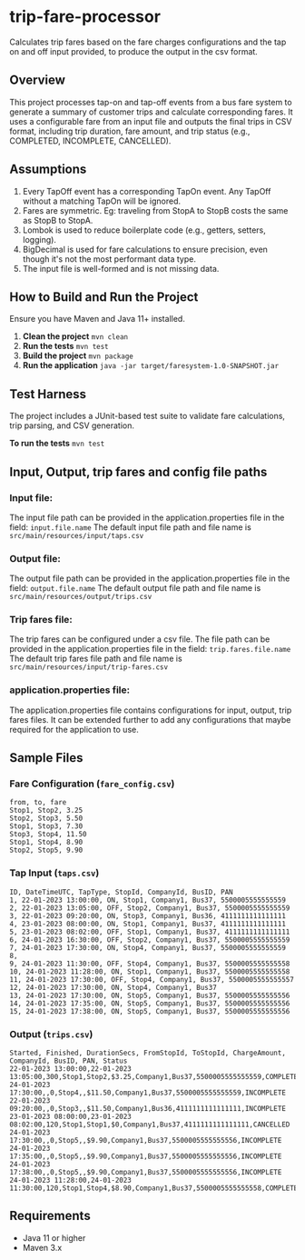 # trip-fare-processor
Calculates trip fares based on the fare charges configurations and the tap on and off input provided, to produce the output in the csv format.

## Overview

This project processes tap-on and tap-off events from a bus fare system to generate a summary of customer trips and calculate corresponding fares. 
It uses a configurable fare from an input file and outputs the final trips in CSV format, including trip duration, fare amount, and trip status (e.g., COMPLETED, INCOMPLETE, CANCELLED).


## Assumptions

1. Every TapOff event has a corresponding TapOn event. Any TapOff without a matching TapOn will be ignored.
2. Fares are symmetric. Eg: traveling from StopA to StopB costs the same as StopB to StopA.
3. Lombok is used to reduce boilerplate code (e.g., getters, setters, logging).
4. BigDecimal is used for fare calculations to ensure precision, even though it's not the most performant data type.
5. The input file is well-formed and is not missing data.


## How to Build and Run the Project

Ensure you have Maven and Java 11+ installed.

1. **Clean the project**
   ```mvn clean```
2. **Run the tests**
    ```mvn test```
3. **Build the project**
   ```mvn package```
4. **Run the application**
   ```java -jar target/faresystem-1.0-SNAPSHOT.jar```


## Test Harness

The project includes a JUnit-based test suite to validate fare calculations, trip parsing, and CSV generation.

**To run the tests**
```mvn test```

## Input, Output, trip fares and config file paths

### Input file:
The input file path can be provided in the application.properties file in the field: ```input.file.name```
The default input file path and file name is ```src/main/resources/input/taps.csv```

### Output file:
The output file path can be provided in the application.properties file in the field: ```output.file.name```
The default output file path and file name is ```src/main/resources/output/trips.csv```

### Trip fares file:
The trip fares can be configured under a csv file. The file path can be provided in the application.properties file in the field: ```trip.fares.file.name```
The default trip fares file path and file name is ```src/main/resources/input/trip-fares.csv```

### application.properties file:
The application.properties file contains configurations for input, output, trip fares files.
It can be extended further to add any configurations that maybe required for the application to use.


## Sample Files

### Fare Configuration (`fare_config.csv`)
    from, to, fare
    Stop1, Stop2, 3.25
    Stop2, Stop3, 5.50
    Stop1, Stop3, 7.30
    Stop3, Stop4, 11.50
    Stop1, Stop4, 8.90
    Stop2, Stop5, 9.90

### Tap Input (`taps.csv`)
    ID, DateTimeUTC, TapType, StopId, CompanyId, BusID, PAN
    1, 22-01-2023 13:00:00, ON, Stop1, Company1, Bus37, 5500005555555559
    2, 22-01-2023 13:05:00, OFF, Stop2, Company1, Bus37, 5500005555555559
    3, 22-01-2023 09:20:00, ON, Stop3, Company1, Bus36, 4111111111111111
    4, 23-01-2023 08:00:00, ON, Stop1, Company1, Bus37, 4111111111111111
    5, 23-01-2023 08:02:00, OFF, Stop1, Company1, Bus37, 4111111111111111
    6, 24-01-2023 16:30:00, OFF, Stop2, Company1, Bus37, 5500005555555559
    7, 24-01-2023 17:30:00, ON, Stop4, Company1, Bus37, 5500005555555559
    8,
    9, 24-01-2023 11:30:00, OFF, Stop4, Company1, Bus37, 5500005555555558
    10, 24-01-2023 11:28:00, ON, Stop1, Company1, Bus37, 5500005555555558
    11, 24-01-2023 17:30:00, OFF, Stop4, Company1, Bus37, 5500005555555557
    12, 24-01-2023 17:30:00, ON, Stop4, Company1, Bus37
    13, 24-01-2023 17:30:00, ON, Stop5, Company1, Bus37, 5500005555555556
    14, 24-01-2023 17:35:00, ON, Stop5, Company1, Bus37, 5500005555555556
    15, 24-01-2023 17:38:00, ON, Stop5, Company1, Bus37, 5500005555555556

### Output (`trips.csv`)
    Started, Finished, DurationSecs, FromStopId, ToStopId, ChargeAmount, CompanyId, BusID, PAN, Status
    22-01-2023 13:00:00,22-01-2023 13:05:00,300,Stop1,Stop2,$3.25,Company1,Bus37,5500005555555559,COMPLETED
    24-01-2023 17:30:00,,0,Stop4,,$11.50,Company1,Bus37,5500005555555559,INCOMPLETE
    22-01-2023 09:20:00,,0,Stop3,,$11.50,Company1,Bus36,4111111111111111,INCOMPLETE
    23-01-2023 08:00:00,23-01-2023 08:02:00,120,Stop1,Stop1,$0,Company1,Bus37,4111111111111111,CANCELLED
    24-01-2023 17:30:00,,0,Stop5,,$9.90,Company1,Bus37,5500005555555556,INCOMPLETE
    24-01-2023 17:35:00,,0,Stop5,,$9.90,Company1,Bus37,5500005555555556,INCOMPLETE
    24-01-2023 17:38:00,,0,Stop5,,$9.90,Company1,Bus37,5500005555555556,INCOMPLETE
    24-01-2023 11:28:00,24-01-2023 11:30:00,120,Stop1,Stop4,$8.90,Company1,Bus37,5500005555555558,COMPLETED


## Requirements

- Java 11 or higher
- Maven 3.x

